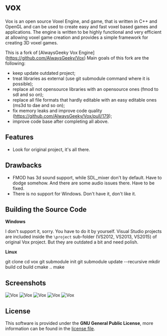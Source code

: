 # vox

Vox is an open source Voxel Engine, and game, that is written in C++ and OpenGL and can be used to create easy and fast voxel based games and applications. The engine is written to be highly functional and very efficient at allowing voxel game creation and provides a simple framework for creating 3D voxel games.

This is a fork of [AlwaysGeeky Vox Engine] (https://github.com/AlwaysGeeky/Vox)
Main goals of this fork are the following:
- keep update outdated project;
- treat libraries as external (use git submodule command where it is possible);
- replace all not opensource libraries with an opensource ones (fmod to sdl and so on);
- replace all file formats that hardly editable with an easy editable ones (ms3d to dae and so on);
- fix memory leaks and improve code quality (https://github.com/AlwaysGeeky/Vox/pull/179);
- improve code base after completing all above.

## Features
* Look for original project, it's all there.

## Drawbacks
* FMOD has 3d sound support, while SDL_mixer don't by default. Have to dodge somehow. And there are some audio issues there. Have to be fixed.
* There is no support for Windows. Don't have it, don't like it.

## Building the Source Code

**Windows**

I don't support it, sorry. You have to do it by yourself.
Visual Studio projects are included inside the ```\project``` sub-folder (VS2012, VS2013, VS2015) of original Vox project.
But they are outdated a bit and need polish.

**Linux**

git clone <project>
cd vox
git submodule init
git submodule update --recursive
mkdir build
cd build
cmake ..
make

## Screenshots
![Vox](http://i.imgur.com/aNsZ9Jz.png)
![Vox](http://i.imgur.com/iGcUYSy.png)
![Vox](http://i.imgur.com/ai0qMfD.png)
![Vox](http://i.imgur.com/usPCqJt.png)
![Vox](http://i.imgur.com/mZ85dWP.png)

## License
This software is provided under the **GNU General Public License**, more information can be found in the [license file](https://github.com/AlwaysGeeky/Vox/blob/master/LICENSE.md).
